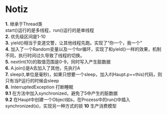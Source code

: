 Notiz
==========

**1.** 继承于Thread类  
    start()运行的是多线程，run()运行的是单线程  
**2.** 优先级区间是1-10  
**3.** yield()相当于变道交警，让其他线程先跑。实现了“你一个，我一个”  
**4.** 加入了一个Random变量以及一个for循环，实现了和yield()一样的效果，机制不同，执行时间过久导致了线程的切换。  
**5.** nextInt(10)的取值范围是0-9，同时写入产生脏数据  
**6.** A.join()是A去加入了其他，先执行A  
**7.** sleep(t,单位是毫秒)，如果只想要一个sleep，加入if(Haupt.p==this)代码，则只有当P运行的时候会sleep  
**8.** InterruptedException 打断睡眠  
**9.1** 在方法中加入synchronized，避免了5中产生的脏数据  
**9.2** 在Haupt中创建一个Object如s，在Prozess中的run()中插入synchronized(s)，实现另一种方式的锁
**10** 生产消费模型
